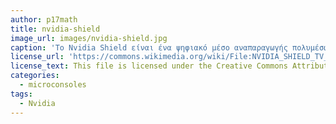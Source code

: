 ```yaml
---
author: p17math
title: nvidia-shield
image_url: images/nvidia-shield.jpg
caption: 'Το Nvidia Shield είναι ένα ψηφιακό μέσο αναπαραγωγής πολυμέσων με βάση το Android. Αρχικά είχε προωθηθεί ως μικροκονσόλα με την δυνατότητα αναπαραγωγής παιχνιδιών και μετάδοση (streaming) αυτων μέσω σύνδεσης με έναν σταθερό υπολογιστή αλλά στην συνέχεια υποστηρίχθηκε και το streaming διαφόρων άλλων πηγών.'
license_url: 'https://commons.wikimedia.org/wiki/File:NVIDIA_SHIELD_TV_main_console.jpg'
license_text: This file is licensed under the Creative Commons Attribution-Share Alike 4.0 International license.
categories:
  - microconsoles
tags:
  - Nvidia
---
```

